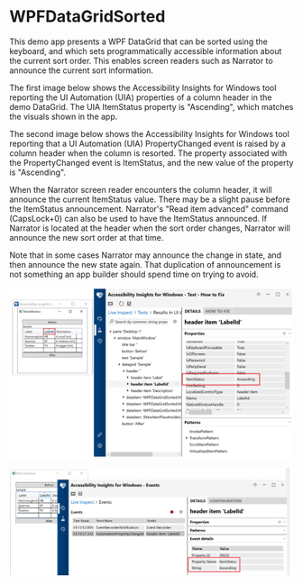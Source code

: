 # WPFDataGridSorted

This demo app presents a WPF DataGrid that can be sorted using the keyboard, and which sets programmatically accessible information about the current sort order. This enables screen readers such as Narrator to announce the current sort information.

The first image below shows the Accessibility Insights for Windows tool reporting the UI Automation (UIA) properties of a column header in the demo DataGrid. The UIA ItemStatus property is "Ascending", which matches the visuals shown in the app. 

The second image below shows the Accessibility Insights for Windows tool reporting that a UI Automation (UIA) PropertyChanged event is raised by a column header when the column is resorted. The property associated with the PropertyChanged event is ItemStatus, and the new value of the property is "Ascending".

When the Narrator screen reader encounters the column header, it will announce the current ItemStatus value. There may be a slight pause before the ItemStatus announcement. Narrator's "Read item advanced" command (CapsLock+0) can also be used to have the ItemStatus announced. If Narrator is located at the header when the sort order changes, Narrator will announce the new sort order at that time. 

Note that in some cases Narrator may announce the change in state, and then announce the new state again. That duplication of announcement is not something an app builder should spend time on trying to avoid.


![Alt text](WPFDataGridSorted/Assets/WPFDataGrid_AIWinProperties.png?raw=true "The AIWin tool reporting the UIA properties of a column header.")


![Alt text](WPFDataGridSorted/Assets/WPFDataGrid_AIWinEvents.png?raw=true "The AIWin tool reporting that a UIA PropertyChanged event is raised when a column is re-sorted.")
